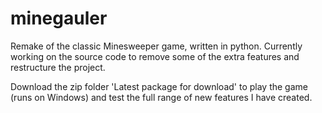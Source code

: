 # minegauler

Remake of the classic Minesweeper game, written in python. Currently working on the source code to remove some of the extra features and restructure the project.

Download the zip folder 'Latest package for download' to play the game (runs on Windows) and test the full range of new features I have created.

